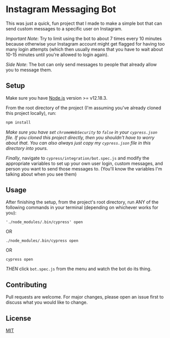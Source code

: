 # Instagram Messaging Bot
This was just a quick, fun project that I made to make a simple bot that can send custom messages to a specific user on Instagram.

*Important Note*: Try to limit using the bot to about 7 times every 10 minutes because otherwise your Instagram account might get flagged for having too many login attempts (which then usually means that you have to wait about 10-15 minutes until you're allowed to login again).

*Side Note*: The bot can only send messages to people that already allow you to message them.
## Setup

Make sure you have [Node.js](https://nodejs.org/) version >= v12.18.3.

From the root directory of the project (I'm assuming you've already cloned this project locally), run:
```bash
npm install
```

*Make sure you have set `chromeWebSecurity` to `false` in your `cypress.json` file. If you cloned this project directly, then you shouldn't have to worry about that. You can also always just copy my `cypress.json` file in this directory into yours.*

*Finally*, navigate to `cypress/integration/bot.spec.js` and modify the appropriate variables to set up your own user login, custom messages, and person you want to send those messages to. (You'll know the variables I'm talking about when you see them)
## Usage

After finishing the setup, from the project's root directory, run ANY of the following commands in your terminal (depending on whichever works for you):

`'./node_modules/.bin/cypress' open`

OR

`./node_modules/.bin/cypress open`

OR

`cypress open`

*THEN* click `bot.spec.js` from the menu and watch the bot do its thing.
## Contributing
Pull requests are welcome. For major changes, please open an issue first to discuss what you would like to change.

## License
[MIT](https://choosealicense.com/licenses/mit/)